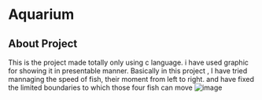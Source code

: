 # Aquarium
## About Project
 This is the project made totally only using c language. i have used graphic for showing it in presentable manner.
 Basically in this project , I have tried mannaging the speed of fish, their moment from left to right. and have fixed the limited boundaries to which those four fish can move 
 ![image](https://user-images.githubusercontent.com/99673960/230388170-7c0e7576-2f9f-4a5d-9db4-86216812c82c.png)

